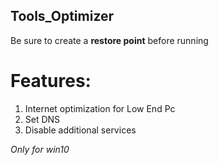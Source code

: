 ## Tools_Optimizer
Be sure to create a __**restore point**__ before running

# Features:
1) Internet optimization for Low End Pc
2) Set DNS
3) Disable additional services

*Only for win10*
